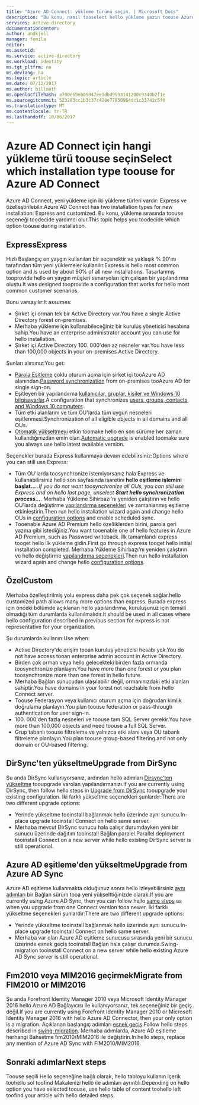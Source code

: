 ```yaml
---
title: "Azure AD Connect: yükleme türünü seçin. | Microsoft Docs"
description: "Bu konu, nasıl tooselect hello yükleme yazın toouse Azure AD Connect için adım adım anlatılmaktadır"
services: active-directory
documentationcenter: 
author: andkjell
manager: femila
editor: 
ms.assetid: 
ms.service: active-directory
ms.workload: identity
ms.tgt_pltfrm: na
ms.devlang: na
ms.topic: article
ms.date: 07/12/2017
ms.author: billmath
ms.openlocfilehash: a700e59eb05947ee1dbd9993141200c9340b2f1e
ms.sourcegitcommit: 523283cc1b3c37c428e77850964dc1c33742c5f0
ms.translationtype: MT
ms.contentlocale: tr-TR
ms.lasthandoff: 10/06/2017
---
```

# <a name="select-which-installation-type-toouse-for-azure-ad-connect"></a><span data-ttu-id="8f596-103">Azure AD Connect için hangi yükleme türü toouse seçin</span><span class="sxs-lookup"><span data-stu-id="8f596-103">Select which installation type toouse for Azure AD Connect</span></span>
<span data-ttu-id="8f596-104">Azure AD Connect, yeni yükleme için iki yükleme türleri vardır: Express ve özelleştirilebilir.</span><span class="sxs-lookup"><span data-stu-id="8f596-104">Azure AD Connect has two installation types for new installation: Express and customized.</span></span> <span data-ttu-id="8f596-105">Bu konu, yükleme sırasında toouse seçeneği toodecide yardımcı olur.</span><span class="sxs-lookup"><span data-stu-id="8f596-105">This topic helps you toodecide which option toouse during installation.</span></span>

## <a name="express"></a><span data-ttu-id="8f596-106">Express</span><span class="sxs-lookup"><span data-stu-id="8f596-106">Express</span></span>
<span data-ttu-id="8f596-107">Hızlı Başlangıç en yaygın kullanılan bir seçenektir ve yaklaşık % 90'ını tarafından tüm yeni yüklemeler kullanılır.</span><span class="sxs-lookup"><span data-stu-id="8f596-107">Express is hello most common option and is used by about 90% of all new installations.</span></span> <span data-ttu-id="8f596-108">Tasarlanmış tooprovide hello en yaygın müşteri senaryoları için çalışan bir yapılandırma oluştu.</span><span class="sxs-lookup"><span data-stu-id="8f596-108">It was designed tooprovide a configuration that works for hello most common customer scenarios.</span></span>

<span data-ttu-id="8f596-109">Bunu varsayılır:</span><span class="sxs-lookup"><span data-stu-id="8f596-109">It assumes:</span></span>

- <span data-ttu-id="8f596-110">Şirket içi orman tek bir Active Directory var.</span><span class="sxs-lookup"><span data-stu-id="8f596-110">You have a single Active Directory forest on-premises.</span></span>
- <span data-ttu-id="8f596-111">Merhaba yükleme için kullanabileceğiniz bir kuruluş yöneticisi hesabına sahip.</span><span class="sxs-lookup"><span data-stu-id="8f596-111">You have an enterprise administrator account you can use for hello installation.</span></span>
- <span data-ttu-id="8f596-112">Şirket içi Active Directory 100. 000'den az nesneler var.</span><span class="sxs-lookup"><span data-stu-id="8f596-112">You have less than 100,000 objects in your on-premises Active Directory.</span></span>

<span data-ttu-id="8f596-113">Şunları alırsınız:</span><span class="sxs-lookup"><span data-stu-id="8f596-113">You get:</span></span>

- <span data-ttu-id="8f596-114">[Parola Eşitleme](active-directory-aadconnectsync-implement-password-synchronization.md) çoklu oturum açma için şirket içi tooAzure AD alanından.</span><span class="sxs-lookup"><span data-stu-id="8f596-114">[Password synchronization](active-directory-aadconnectsync-implement-password-synchronization.md) from on-premises tooAzure AD for single sign-on.</span></span>
- <span data-ttu-id="8f596-115">Eşitleyen bir yapılandırma [kullanıcılar, gruplar, kişiler ve Windows 10 bilgisayarlar](active-directory-aadconnectsync-understanding-default-configuration.md).</span><span class="sxs-lookup"><span data-stu-id="8f596-115">A configuration that synchronizes [users, groups, contacts, and Windows 10 computers](active-directory-aadconnectsync-understanding-default-configuration.md).</span></span>
- <span data-ttu-id="8f596-116">Tüm etki alanlarını ve tüm OU'larda tüm uygun nesneleri eşitlenmesi.</span><span class="sxs-lookup"><span data-stu-id="8f596-116">Synchronization of all eligible objects in all domains and all OUs.</span></span>
- <span data-ttu-id="8f596-117">[Otomatik yükseltmeyi](active-directory-aadconnect-feature-automatic-upgrade.md) etkin toomake hello en son sürüme her zaman kullandığınızdan emin olan.</span><span class="sxs-lookup"><span data-stu-id="8f596-117">[Automatic upgrade](active-directory-aadconnect-feature-automatic-upgrade.md) is enabled toomake sure you always use hello latest available version.</span></span>

<span data-ttu-id="8f596-118">Seçenekler burada Express kullanmaya devam edebilirsiniz:</span><span class="sxs-lookup"><span data-stu-id="8f596-118">Options where you can still use Express:</span></span>

- <span data-ttu-id="8f596-119">Tüm OU'larda toosynchronize istemiyorsanız hala Express ve kullanabilirsiniz hello son sayfasında işaretini **hello eşitleme işlemini başlat...** *.</span><span class="sxs-lookup"><span data-stu-id="8f596-119">If you do not want toosynchronize all OUs, you can still use Express and on hello last page, unselect **Start hello synchronization process...***.</span></span> <span data-ttu-id="8f596-120">Merhaba Yükleme Sihirbazı'nı yeniden çalıştırın ve hello OU'larda değiştirme [yapılandırma seçenekleri](active-directory-aadconnectsync-installation-wizard.md#customize-synchronization-options) ve zamanlanmış eşitleme etkinleştirin.</span><span class="sxs-lookup"><span data-stu-id="8f596-120">Then run hello installation wizard again and change hello OUs in [configuration options](active-directory-aadconnectsync-installation-wizard.md#customize-synchronization-options) and enable scheduled sync.</span></span>
- <span data-ttu-id="8f596-121">Tooenable Azure AD Premium hello özelliklerden birini, parola geri yazma gibi istediğiniz.</span><span class="sxs-lookup"><span data-stu-id="8f596-121">You want tooenable one of hello features in Azure AD Premium, such as Password writeback.</span></span> <span data-ttu-id="8f596-122">İlk tamamlandı express tooget hello ilk yükleme gidin.</span><span class="sxs-lookup"><span data-stu-id="8f596-122">First go through express tooget hello initial installation completed.</span></span> <span data-ttu-id="8f596-123">Merhaba Yükleme Sihirbazı'nı yeniden çalıştırın ve hello değiştirme [yapılandırma seçenekleri](active-directory-aadconnectsync-installation-wizard.md#customize-synchronization-options).</span><span class="sxs-lookup"><span data-stu-id="8f596-123">Then run hello installation wizard again and change hello [configuration options](active-directory-aadconnectsync-installation-wizard.md#customize-synchronization-options).</span></span>

## <a name="custom"></a><span data-ttu-id="8f596-124">Özel</span><span class="sxs-lookup"><span data-stu-id="8f596-124">Custom</span></span>
<span data-ttu-id="8f596-125">Merhaba özelleştirilmiş yolu express daha pek çok seçenek sağlar.</span><span class="sxs-lookup"><span data-stu-id="8f596-125">hello customized path allows many more options than express.</span></span> <span data-ttu-id="8f596-126">Burada express için önceki bölümde açıklanan hello yapılandırma, kuruluşunuz için temsili olmadığı tüm durumlarda kullanılmalıdır.</span><span class="sxs-lookup"><span data-stu-id="8f596-126">It should be used in all cases where hello configuration described in previous section for express is not representative for your organization.</span></span>

<span data-ttu-id="8f596-127">Şu durumlarda kullanın:</span><span class="sxs-lookup"><span data-stu-id="8f596-127">Use when:</span></span>

- <span data-ttu-id="8f596-128">Active Directory'de erişim tooan kuruluş yöneticisi hesabı yok.</span><span class="sxs-lookup"><span data-stu-id="8f596-128">You do not have access tooan enterprise admin account in Active Directory.</span></span>
- <span data-ttu-id="8f596-129">Birden çok orman veya hello gelecekteki birden fazla ormanda toosynchronize planlayın.</span><span class="sxs-lookup"><span data-stu-id="8f596-129">You have more than one forest or you plan toosynchronize more than one forest in hello future.</span></span>
- <span data-ttu-id="8f596-130">Merhaba Bağlan sunucudan ulaşılabilir değil, ormanınızdaki etki alanları sahiptir.</span><span class="sxs-lookup"><span data-stu-id="8f596-130">You have domains in your forest not reachable from hello Connect server.</span></span>
- <span data-ttu-id="8f596-131">Toouse Federasyon veya kullanıcı oturum açma için doğrudan kimlik doğrulama planlayın.</span><span class="sxs-lookup"><span data-stu-id="8f596-131">You plan toouse federation or pass-through authentication for user sign-in.</span></span>
- <span data-ttu-id="8f596-132">100. 000'den fazla nesneleri ve toouse tam SQL Server gerekir.</span><span class="sxs-lookup"><span data-stu-id="8f596-132">You have more than 100,000 objects and need toouse a full SQL Server.</span></span>
- <span data-ttu-id="8f596-133">Grup tabanlı toouse filtreleme ve yalnızca etki alanı veya OU tabanlı filtreleme planlayın.</span><span class="sxs-lookup"><span data-stu-id="8f596-133">You plan toouse group-based filtering and not only domain or OU-based filtering.</span></span>

## <a name="upgrade-from-dirsync"></a><span data-ttu-id="8f596-134">DirSync'ten yükseltme</span><span class="sxs-lookup"><span data-stu-id="8f596-134">Upgrade from DirSync</span></span>
<span data-ttu-id="8f596-135">Şu anda DirSync kullanıyorsanız, ardından hello adımları [Dirsync'ten yükseltme](active-directory-aadconnect-dirsync-upgrade-get-started.md) tooupgrade varolan yapılandırmanızı.</span><span class="sxs-lookup"><span data-stu-id="8f596-135">If you are currently using DirSync, then follow hello steps in [Upgrade from DirSync](active-directory-aadconnect-dirsync-upgrade-get-started.md) tooupgrade your existing configuration.</span></span> <span data-ttu-id="8f596-136">İki farklı yükseltme seçenekleri şunlardır:</span><span class="sxs-lookup"><span data-stu-id="8f596-136">There are two different upgrade options:</span></span>

- <span data-ttu-id="8f596-137">Yerinde yükseltme tooinstall bağlanmak hello üzerinde aynı sunucu.</span><span class="sxs-lookup"><span data-stu-id="8f596-137">In-place upgrade tooinstall Connect on hello same server.</span></span>
- <span data-ttu-id="8f596-138">Merhaba mevcut DirSync sunucu hala çalışır durumdayken yeni bir sunucu üzerinde dağıtım tooinstall Bağlan paralel.</span><span class="sxs-lookup"><span data-stu-id="8f596-138">Parallel deployment tooinstall Connect on a new server while hello existing DirSync server is still operational.</span></span>

## <a name="upgrade-from-azure-ad-sync"></a><span data-ttu-id="8f596-139">Azure AD eşitleme'den yükseltme</span><span class="sxs-lookup"><span data-stu-id="8f596-139">Upgrade from Azure AD Sync</span></span>
<span data-ttu-id="8f596-140">Azure AD eşitleme kullanmakta olduğunuz sonra hello izleyebilirsiniz [aynı adımları](active-directory-aadconnect-upgrade-previous-version.md) bir Bağlan sürüm tooa yeni yükselttiğinizde olarak.</span><span class="sxs-lookup"><span data-stu-id="8f596-140">If you are currently using Azure AD Sync, then you can follow hello [same steps](active-directory-aadconnect-upgrade-previous-version.md) as when you upgrade from one Connect version tooa newer.</span></span> <span data-ttu-id="8f596-141">İki farklı yükseltme seçenekleri şunlardır:</span><span class="sxs-lookup"><span data-stu-id="8f596-141">There are two different upgrade options:</span></span>

- <span data-ttu-id="8f596-142">Yerinde yükseltme tooinstall bağlanmak hello üzerinde aynı sunucu.</span><span class="sxs-lookup"><span data-stu-id="8f596-142">In-place upgrade tooinstall Connect on hello same server.</span></span>
- <span data-ttu-id="8f596-143">Merhaba var olan Azure AD eşitleme sunucusu sırasında yeni bir sunucu üzerinde esnek geçiş tooinstall Bağlan hala çalışır durumda.</span><span class="sxs-lookup"><span data-stu-id="8f596-143">Swing-migration tooinstall Connect on a new server while hello existing Azure AD Sync server is still operational.</span></span>

## <a name="migrate-from-fim2010-or-mim2016"></a><span data-ttu-id="8f596-144">Fım2010 veya MIM2016 geçirmek</span><span class="sxs-lookup"><span data-stu-id="8f596-144">Migrate from FIM2010 or MIM2016</span></span>
<span data-ttu-id="8f596-145">Şu anda Forefront Identity Manager 2010 veya Microsoft Identity Manager 2016 hello Azure AD Bağlayıcısı ile kullanıyorsanız, tek seçeneğiniz bir geçiş değil.</span><span class="sxs-lookup"><span data-stu-id="8f596-145">If you are currently using Forefront Identity Manager 2010 or Microsoft Identity Manager 2016 with hello Azure AD Connector, then your only option is a migration.</span></span> <span data-ttu-id="8f596-146">Açıklanan başlangıç adımları [esnek geçiş](active-directory-aadconnect-upgrade-previous-version.md#swing-migration).</span><span class="sxs-lookup"><span data-stu-id="8f596-146">Follow hello steps described in [swing-migration](active-directory-aadconnect-upgrade-previous-version.md#swing-migration).</span></span> <span data-ttu-id="8f596-147">Merhaba adımlarda, Azure AD eşitleme herhangi Bahsetme fım2010/MIM2016 ile değiştirin.</span><span class="sxs-lookup"><span data-stu-id="8f596-147">In hello steps, replace any mention of Azure AD Sync with FIM2010/MIM2016.</span></span>

## <a name="next-steps"></a><span data-ttu-id="8f596-148">Sonraki adımlar</span><span class="sxs-lookup"><span data-stu-id="8f596-148">Next steps</span></span>
<span data-ttu-id="8f596-149">Toouse seçili Hello seçeneğine bağlı olarak, hello tabloyu kullanın içerik toohello sol toofind Makalenizi hello ile adımları ayrıntılı.</span><span class="sxs-lookup"><span data-stu-id="8f596-149">Depending on hello option you have selected toouse, use hello table of content toohello left toofind your article with hello detailed steps.</span></span>
